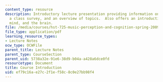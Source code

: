 ```yaml
---
content_type: resource
description: Introductory lecture presentation providing information on course mechanics,
  a class survey, and an overview of topics.  Also offers an introduction to music,
  mind, and the brain.
file: /media/courses/hst-725-music-perception-and-cognition-spring-2009/ef79c16ae27c2f1ef58c8c0e27bb98f4_MITHST_725S09_lec01_intro.pdf
file_type: application/pdf
learning_resource_types:
- Lecture Notes
ocw_type: OCWFile
parent_title: Lecture Notes
parent_type: CourseSection
parent_uid: 5738a32e-91e6-38d9-b04a-a428a6dce0fd
resourcetype: Document
title: Course Introduction
uid: ef79c16a-e27c-2f1e-f58c-8c0e27bb98f4
---
```

